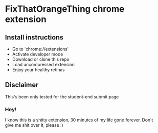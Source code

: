# FixThatOrangeThing chrome extension
## Install instructions
* Go to 'chrome://extensions'
* Activate developer mode
* Download or clone this repo
* Load uncompressed extension
* Enjoy your healthy retinas

## Disclaimer
This's been only tested for the student-end submit page

### Hey!
I know this is a shitty extension, 30 minutes of my life gone forever. Don't give me shit over it, please :)

